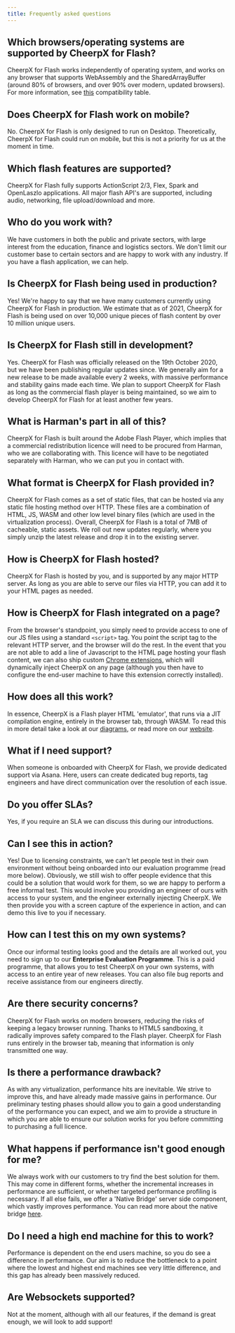 ```yaml
---
title: Frequently asked questions
---
```


## Which browsers/operating systems are supported by CheerpX for Flash?

CheerpX for Flash works independently of operating system, and works on any browser that supports WebAssembly and the SharedArrayBuffer  (around 80% of browsers, and over 90% over modern, updated browsers). For more information, see [this](https://caniuse.com/?search=sharedarraybuffer) compatibility table.

## Does CheerpX for Flash work on mobile?

No. CheerpX for Flash is only designed to run on Desktop. Theoretically, CheerpX for Flash could run on mobile, but this is not a priority for us at the moment in time.

## Which flash features are supported?

CheerpX for Flash fully supports ActionScript 2/3, Flex, Spark and OpenLaszlo applications. All major flash API's are supported, including audio, networking, file upload/download and more.

## Who do you work with?

We have customers in both the public and private sectors, with large interest from the education, finance and logistics sectors. We don't limit our customer base to certain sectors and are happy to work with any industry. If you have a flash application, we can help.

## Is CheerpX for Flash being used in production?

Yes! We're happy to say that we have many customers currently using CheerpX for Flash in production. We estimate that as of 2021, CheerpX for Flash is being used on over 10,000 unique pieces of flash content by over 10 million unique users.

## Is CheerpX for Flash still in development?

Yes. CheerpX for Flash was officially released on the 19th October 2020, but we have been publishing regular updates since. We generally aim for a new release to be made available every 2 weeks, with massive performance and stability gains made each time. We plan to support CheerpX for Flash as long as the commercial flash player is being maintained, so we aim to develop CheerpX for Flash for at least another few years.

## What is Harman's part in all of this?

CheerpX for Flash is built around the Adobe Flash Player, which implies that a commercial redistribution licence will need to be procured from Harman, who we are collaborating with. This licence will have to be negotiated separately with Harman, who we can put you in contact with.

## What format is CheerpX for Flash provided in?

CheerpX for Flash comes as a set of static files, that can be hosted via any static file hosting method over HTTP. These files are a combination of HTML, JS, WASM and other low level binary files (which are used in the virtualization process). Overall, CheerpX for Flash is a total of 7MB of cacheable, static assets. We roll out new updates regularly, where you simply unzip the latest release and drop it in to the existing server.

## How is CheerpX for Flash hosted?

CheerpX for Flash is hosted by you, and is supported by any major HTTP server. As long as you are able to serve our files via HTTP, you can add it to your HTML pages as needed.

## How is CheerpX for Flash integrated on a page?

From the browser's standpoint, you simply need to provide access to one of our JS files using a standard `<script>` tag. You point the script tag to the relevant HTTP server, and the browser will do the rest. In the event that you are not able to add a line of Javascript to the HTML page hosting your flash content, we can also ship custom [Chrome extensions](/cheerpx-for-flash/extension), which will dynamically inject CheerpX on any page (although you then have to configure the end-user machine to have this extension correctly installed).

## How does all this work?

In essence, CheerpX is a Flash player HTML 'emulator', that runs via a JIT compilation engine, entirely in the browser tab, through WASM. To read this in more detail take a look at our [diagrams](/cheerpx-for-flash/how), or read more on our [website](https://leaningtech.com/cheerpx-for-flash).

## What if I need support?

When someone is onboarded with CheerpX for Flash, we provide dedicated support via Asana. Here, users can create dedicated bug reports, tag engineers and have direct communication over the resolution of each issue.

## Do you offer SLAs?

Yes, if you require an SLA we can discuss this during our introductions.

## Can I see this in action?

Yes! Due to licensing constraints, we can't let people test in their own environment without being onboarded into our evaluation programme (read more below). Obviously, we still wish to offer people evidence that this could be a solution that would work for them, so we are happy to perform a free informal test. This would involve you providing an engineer of ours with access to your system, and the engineer externally injecting CheerpX. We then provide you with a screen capture of the experience in action, and can demo this live to you if necessary.

## How can I test this on my own systems?

Once our informal testing looks good and the details are all worked out, you need to sign up to our **Enterprise Evaluation Programme**. This is a paid programme, that allows you to test CheerpX on your own systems, with access to an entire year of new releases. You can also file bug reports and receive assistance from our engineers directly.

## Are there security concerns?

CheerpX for Flash works on modern browsers, reducing the risks of keeping a legacy browser running. Thanks to HTML5 sandboxing, it radically improves safety compared to the Flash player. CheerpX for Flash runs entirely in the browser tab, meaning that information is only transmitted one way.

## Is there a performance drawback?

As with any virtualization, performance hits are inevitable. We strive to improve this, and have already made massive gains in performance. Our preliminary testing phases should allow you to gain a good understanding of the performance you can expect, and we aim to provide a structure in which you are able to ensure our solution works for you before committing to purchasing a full licence.

## What happens if performance isn't good enough for me?

We always work with our customers to try find the best solution for them. This may come in different forms, whether the incremental increases in performance are sufficient, or whether targeted performance profiling is necessary. If all else fails, we offer a 'Native Bridge' server side component, which vastly improves performance. You can read more about the native bridge [here](/cheerpx-for-flash/native-bridge).

## Do I need a high end machine for this to work?

Performance is dependent on the end users machine, so you do see a difference in performance. Our aim is to reduce the bottleneck to a point where the lowest and highest end machines see very little difference, and this gap has already been massively reduced.

## Are Websockets supported?

Not at the moment, although with all our features, if the demand is great enough, we will look to add support!

